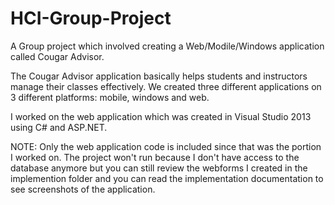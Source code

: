# HCI-Group-Project
A Group project which involved creating a Web/Modile/Windows application called Cougar Advisor.

The Cougar Advisor application basically helps students and instructors manage their classes effectively. We created three different applications on 3 different platforms: mobile, windows and web.

I worked on the web application which was created in Visual Studio 2013 using C# and ASP.NET.

NOTE: Only the web application code is included since that was the portion I worked on. The project won't run because I don't have access to the database anymore but you can still review the webforms I created in the implemention folder and you can read the implementation documentation to see screenshots of the application.


